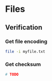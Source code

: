 # Files

## Verification

### Get file encoding

```bash
file -i myfile.txt
```

### Get checksum

```bash
# TODO
```
